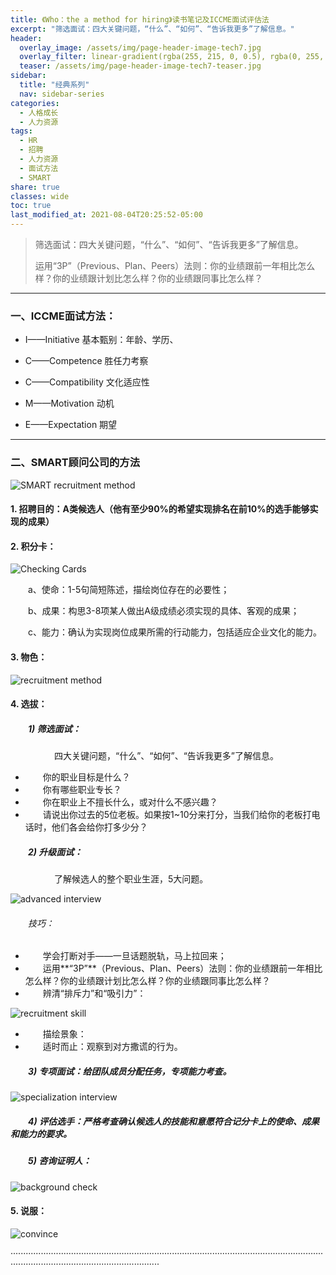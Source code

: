 ```yaml
---
title: 《Who：the a method for hiring》读书笔记及ICCME面试评估法
excerpt: "筛选面试：四大关键问题，“什么”、“如何”、“告诉我更多”了解信息。"
header:
  overlay_image: /assets/img/page-header-image-tech7.jpg
  overlay_filter: linear-gradient(rgba(255, 215, 0, 0.5), rgba(0, 255, 255, 0.5))
  teaser: /assets/img/page-header-image-tech7-teaser.jpg
sidebar:
  title: "经典系列"
  nav: sidebar-series
categories:
  - 人格成长
  - 人力资源
tags: 
  - HR
  - 招聘
  - 人力资源
  - 面试方法
  - SMART
share: true
classes: wide
toc: true
last_modified_at: 2021-08-04T20:25:52-05:00
---
```


>筛选面试：四大关键问题，“什么”、“如何”、“告诉我更多”了解信息。
>
>运用“3P”（Previous、Plan、Peers）法则：你的业绩跟前一年相比怎么样？你的业绩跟计划比怎么样？你的业绩跟同事比怎么样？

---



### 一、ICCME面试方法：

* I——Initiative 基本甄别：年龄、学历、

* C——Competence  胜任力考察

* C——Compatibility 文化适应性

* M——Motivation 动机

* E——Expectation 期望

---

### 二、SMART顾问公司的方法

<img src="https://kewtgh.github.io/PicSunflowers/img/475f0d01-0c33-42ca-a28e-409850aa51e8.png" alt="SMART recruitment method"  />

#### 1. 招聘目的：A类候选人（他有至少90%的希望实现排名在前10%的选手能够实现的成果）

#### 2. 积分卡：

<img src="https://kewtgh.github.io/PicSunflowers/img/fc5c83c2-fde2-4c72-ae9f-bf705d2a293e.png" alt="Checking Cards"  />

&emsp;&emsp;a、使命：1-5句简短陈述，描绘岗位存在的必要性；

&emsp;&emsp;b、成果：构思3-8项某人做出A级成绩必须实现的具体、客观的成果；

&emsp;&emsp;c、能力：确认为实现岗位成果所需的行动能力，包括适应企业文化的能力。

#### 3. 物色：

<img src="https://kewtgh.github.io/PicSunflowers/img/1fa94690-3503-447e-8963-30f34dcba0d4.png" alt="recruitment method"  />

#### 4. 选拔：

##### &emsp;&emsp;1) 筛选面试：

&emsp;&emsp;&emsp;&emsp;&emsp;四大关键问题，“什么”、“如何”、“告诉我更多”了解信息。

- &emsp;&emsp;你的职业目标是什么？
- &emsp;&emsp;你有哪些职业专长？
- &emsp;&emsp;你在职业上不擅长什么，或对什么不感兴趣？
- &emsp;&emsp;请说出你过去的5位老板。如果按1~10分来打分，当我们给你的老板打电话时，他们各会给你打多少分？

##### &emsp;&emsp;2) 升级面试：

&emsp;&emsp;&emsp;&emsp;&emsp;了解候选人的整个职业生涯，5大问题。

<img src="https://kewtgh.github.io/PicSunflowers/img/b72ea7f9-1994-43e1-b179-51c075c5813c.png" alt="advanced interview"  />

###### &emsp;&emsp;技巧：

- &emsp;&emsp;学会打断对手——一旦话题脱轨，马上拉回来；
- &emsp;&emsp;运用**“3P”**（Previous、Plan、Peers）法则：你的业绩跟前一年相比怎么样？你的业绩跟计划比怎么样？你的业绩跟同事比怎么样？
- &emsp;&emsp;辨清“排斥力”和“吸引力”：

<img src="https://kewtgh.github.io/PicSunflowers/img/8c756526-de35-4aab-a4f7-6550d59ff910.png" alt="recruitment skill"  />

- &emsp;&emsp;描绘景象：
- &emsp;&emsp;适时而止：观察到对方撒谎的行为。

##### &emsp;&emsp;3) 专项面试：给团队成员分配任务，专项能力考查。

<img src="https://kewtgh.github.io/PicSunflowers/img/19655d9f-6b8f-4f67-8919-fa7ce64aee7d.png" alt="specialization interview"  />

##### &emsp;&emsp;4) 评估选手：严格考查确认候选人的技能和意愿符合记分卡上的使命、成果和能力的要求。

##### &emsp;&emsp;5) 咨询证明人：

<img src="https://kewtgh.github.io/PicSunflowers/img/ef9b757b-137e-41f7-aa37-84eee95c2688.png" alt="background check"  />

#### 5. 说服：

<img src="https://kewtgh.github.io/PicSunflowers/img/f20b7490-822c-4959-a9d2-4f51dcbc4013.png" alt="convince"  />

·······················································································································································································
